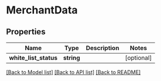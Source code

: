 # MerchantData

## Properties
Name | Type | Description | Notes
------------ | ------------- | ------------- | -------------
**white_list_status** | **string** |  | [optional] 

[[Back to Model list]](../../README.md#documentation-for-models) [[Back to API list]](../../README.md#documentation-for-api-endpoints) [[Back to README]](../../README.md)

